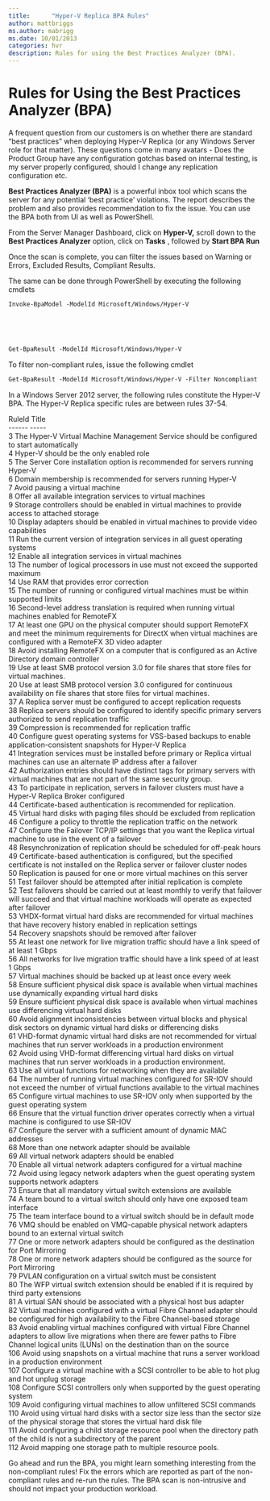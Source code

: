 ```yaml
---
title:      "Hyper-V Replica BPA Rules"
author: mattbriggs
ms.author: mabrigg
ms.date: 10/01/2013
categories: hvr
description: Rules for using the Best Practices Analyzer (BPA).
---
```

# Rules for Using the Best Practices Analyzer (BPA)

A frequent question from our customers is on whether there are standard “best practices” when deploying Hyper-V Replica (or any Windows Server role for that matter). These questions come in many avatars - Does the Product Group have any configuration gotchas based on internal testing, is my server properly configured, should I change any replication configuration etc.

**Best Practices Analyzer (BPA)** is a powerful inbox tool which scans the server for any potential ‘best practice’ violations. The report describes the problem and also provides recommendation to fix the issue. You can use the BPA both from UI as well as PowerShell.

From the Server Manager Dashboard, click on **Hyper-V,** scroll down to the **Best Practices Analyzer** option, click on **Tasks** , followed by **Start BPA Run**

<!-- [![BPA_3](https://msdnshared.blob.core.windows.net/media/TNBlogsFS/prod.evol.blogs.technet.com/CommunityServer.Blogs.Components.WeblogFiles/00/00/00/50/45/metablogapi/2313.BPA_3_thumb_7E7DF293.png)](https://msdnshared.blob.core.windows.net/media/TNBlogsFS/prod.evol.blogs.technet.com/CommunityServer.Blogs.Components.WeblogFiles/00/00/00/50/45/metablogapi/1057.BPA_3_2D411A85.png) -->

Once the scan is complete, you can filter the issues based on Warning or Errors, Excluded Results, Compliant Results.

The same can be done through PowerShell by executing the following cmdlets

```markdown
Invoke-BpaModel -ModelId Microsoft/Windows/Hyper-V
    
    
     
    
    
Get-BpaResult -ModelId Microsoft/Windows/Hyper-V
```

To filter non-compliant rules, issue the following cmdlet
    
```markdown
Get-BpaResult -ModelId Microsoft/Windows/Hyper-V -Filter Noncompliant
```

In a Windows Server 2012 server, the following rules constitute the Hyper-V BPA. The Hyper-V Replica specific rules are between rules 37-54. 

RuleId Title   
\------ -----   
3 The Hyper-V Virtual Machine Management Service should be configured to start automatically   
4 Hyper-V should be the only enabled role   
5 The Server Core installation option is recommended for servers running Hyper-V   
6 Domain membership is recommended for servers running Hyper-V   
7 Avoid pausing a virtual machine   
8 Offer all available integration services to virtual machines   
9 Storage controllers should be enabled in virtual machines to provide access to attached storage   
10 Display adapters should be enabled in virtual machines to provide video capabilities   
11 Run the current version of integration services in all guest operating systems   
12 Enable all integration services in virtual machines   
13 The number of logical processors in use must not exceed the supported maximum   
14 Use RAM that provides error correction   
15 The number of running or configured virtual machines must be within supported limits   
16 Second-level address translation is required when running virtual machines enabled for RemoteFX   
17 At least one GPU on the physical computer should support RemoteFX and meet the minimum requirements for DirectX when virtual machines are configured with a RemoteFX 3D video adapter   
18 Avoid installing RemoteFX on a computer that is configured as an Active Directory domain controller   
19 Use at least SMB protocol version 3.0 for file shares that store files for virtual machines.   
20 Use at least SMB protocol version 3.0 configured for continuous availability on file shares that store files for virtual machines.   
37 A Replica server must be configured to accept replication requests   
38 Replica servers should be configured to identify specific primary servers authorized to send replication traffic   
39 Compression is recommended for replication traffic   
40 Configure guest operating systems for VSS-based backups to enable application-consistent snapshots for Hyper-V Replica   
41 Integration services must be installed before primary or Replica virtual machines can use an alternate IP address after a failover   
42 Authorization entries should have distinct tags for primary servers with virtual machines that are not part of the same security group.   
43 To participate in replication, servers in failover clusters must have a Hyper-V Replica Broker configured   
44 Certificate-based authentication is recommended for replication.   
45 Virtual hard disks with paging files should be excluded from replication   
46 Configure a policy to throttle the replication traffic on the network   
47 Configure the Failover TCP/IP settings that you want the Replica virtual machine to use in the event of a failover   
48 Resynchronization of replication should be scheduled for off-peak hours   
49 Certificate-based authentication is configured, but the specified certificate is not installed on the Replica server or failover cluster nodes   
50 Replication is paused for one or more virtual machines on this server   
51 Test failover should be attempted after initial replication is complete   
52 Test failovers should be carried out at least monthly to verify that failover will succeed and that virtual machine workloads will operate as expected after failover   
53 VHDX-format virtual hard disks are recommended for virtual machines that have recovery history enabled in replication settings   
54 Recovery snapshots should be removed after failover   
55 At least one network for live migration traffic should have a link speed of at least 1 Gbps   
56 All networks for live migration traffic should have a link speed of at least 1 Gbps   
57 Virtual machines should be backed up at least once every week   
58 Ensure sufficient physical disk space is available when virtual machines use dynamically expanding virtual hard disks   
59 Ensure sufficient physical disk space is available when virtual machines use differencing virtual hard disks   
60 Avoid alignment inconsistencies between virtual blocks and physical disk sectors on dynamic virtual hard disks or differencing disks   
61 VHD-format dynamic virtual hard disks are not recommended for virtual machines that run server workloads in a production environment   
62 Avoid using VHD-format differencing virtual hard disks on virtual machines that run server workloads in a production environment.   
63 Use all virtual functions for networking when they are available   
64 The number of running virtual machines configured for SR-IOV should not exceed the number of virtual functions available to the virtual machines   
65 Configure virtual machines to use SR-IOV only when supported by the guest operating system   
66 Ensure that the virtual function driver operates correctly when a virtual machine is configured to use SR-IOV   
67 Configure the server with a sufficient amount of dynamic MAC addresses   
68 More than one network adapter should be available   
69 All virtual network adapters should be enabled   
70 Enable all virtual network adapters configured for a virtual machine   
72 Avoid using legacy network adapters when the guest operating system supports network adapters   
73 Ensure that all mandatory virtual switch extensions are available   
74 A team bound to a virtual switch should only have one exposed team interface   
75 The team interface bound to a virtual switch should be in default mode   
76 VMQ should be enabled on VMQ-capable physical network adapters bound to an external virtual switch   
77 One or more network adapters should be configured as the destination for Port Mirroring   
78 One or more network adapters should be configured as the source for Port Mirroring   
79 PVLAN configuration on a virtual switch must be consistent   
80 The WFP virtual switch extension should be enabled if it is required by third party extensions   
81 A virtual SAN should be associated with a physical host bus adapter   
82 Virtual machines configured with a virtual Fibre Channel adapter should be configured for high availability to the Fibre Channel-based storage   
83 Avoid enabling virtual machines configured with virtual Fibre Channel adapters to allow live migrations when there are fewer paths to Fibre Channel logical units (LUNs) on the destination than on the source   
106 Avoid using snapshots on a virtual machine that runs a server workload in a production environment   
107 Configure a virtual machine with a SCSI controller to be able to hot plug and hot unplug storage   
108 Configure SCSI controllers only when supported by the guest operating system   
109 Avoid configuring virtual machines to allow unfiltered SCSI commands   
110 Avoid using virtual hard disks with a sector size less than the sector size of the physical storage that stores the virtual hard disk file   
111 Avoid configuring a child storage resource pool when the directory path of the child is not a subdirectory of the parent   
112 Avoid mapping one storage path to multiple resource pools.   


Go ahead and run the BPA, you might learn something interesting from the non-compliant rules! Fix the errors which are reported as part of the non-compliant rules and re-run the rules. The BPA scan is non-intrusive and should not impact your production workload.
